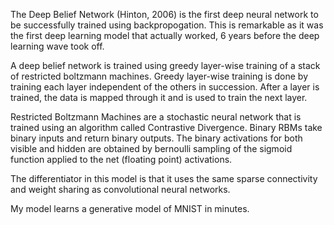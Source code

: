 The Deep Belief Network (Hinton, 2006) is the first deep neural network to be successfully trained using backpropogation. This is remarkable as it was the first deep learning model that actually worked, 6 years before the deep learning wave took off. 

A deep belief network is trained using greedy layer-wise training of a stack of restricted boltzmann machines. Greedy layer-wise training is done by training each layer independent of the others in succession. After a layer is trained, the data is mapped through it and is used to train the next layer.

Restricted Boltzmann Machines are a stochastic neural network that is trained using an algorithm called Contrastive Divergence. Binary RBMs take binary inputs and return binary outputs. The binary activations for both visible and hidden are obtained by bernoulli sampling of the sigmoid function applied to the net (floating point) activations.

The differentiator in this model is that it uses the same sparse connectivity and weight sharing as convolutional neural networks.

My model learns a generative model of MNIST in minutes.

